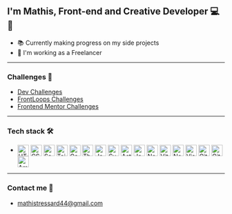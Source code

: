 ## I'm Mathis, Front-end and Creative Developer 💻🎨

- 📚 Currently making progress on my side projects
- 💼 I'm working as a Freelancer

---

### Challenges 📝

- [Dev Challenges](https://github.com/zathio/dev-challenges)    
- [FrontLoops Challenges](https://github.com/zathio/frontloops-challenges)     
- [Frontend Mentor Challenges](https://github.com/zathio/frontendmentor-challenges)   

---

### Tech stack 🛠️

- <img align="center" alt="HTML5" title="HTML" width="26px" src="https://cdn.svgporn.com/logos/html-5.svg" /> <img align="center" alt="CSS3" title="CSS" width="26px" src="https://cdn.svgporn.com/logos/css-3.svg" /> <img align="center" alt="Sass" title="Sass" width="26px" src="https://cdn.svgporn.com/logos/sass.svg" /> <img align="center" alt="Tailwind" title="Tailwind" width="26px" src="https://cdn.svgporn.com/logos/tailwindcss-icon.svg" /> <img align="center" alt="Gsap" title="Gsap" width="26px" src="https://cdn.svgporn.com/logos/greensock-icon.svg" /> <img align="center" alt="Three.js" title="Three.js" width="26px" src="https://svgshare.com/i/q7i.svg" /> <img align="center" alt="JavaScript" title="Javascript" width="26px" src="https://cdn.svgporn.com/logos/javascript.svg" /> <img align="center" alt="Svelte" title="Svelte" width="26px" src="https://cdn.svgporn.com/logos/svelte-icon.svg" /> <img align="center" alt="Astro" title="Astro" width="26px" src="https://avatars.githubusercontent.com/u/44914786?s=26" /> <img align="center" alt="Jamstack" title="Jamstack" width="26px" src="https://cdn.svgporn.com/logos/jamstack-icon.svg" /> <img align="center" alt="Netlify" title="Netlify" width="26px" src="https://cdn.svgporn.com/logos/netlify-icon.svg" /> <img align="center" alt="ViteJS" title="ViteJS" width="26px" src="https://cdn.svgporn.com/logos/vitejs.svg" /> <img align="center" alt="Node.js" title="Node.js" width="26px" src="https://cdn.svgporn.com/logos/nodejs-icon.svg" /> <img align="center" alt="Visual Studio Code" title="VS Code" width="26px" src="https://cdn.svgporn.com/logos/visual-studio-code.svg" /> <img align="center" alt="Git" title="Git" width="26px" src="https://cdn.svgporn.com/logos/git-icon.svg" /> <img align="center" alt="GitHub" title="Github" width="26px" src="https://svgshare.com/i/q7Q.svg" /> <img align="center" alt="Amazon Web Services" title="Amazon Web Services" width="26px" src="https://cdn.svgporn.com/logos/aws.svg" />

---

### Contact me 💬

- mathistressard44@gmail.com
